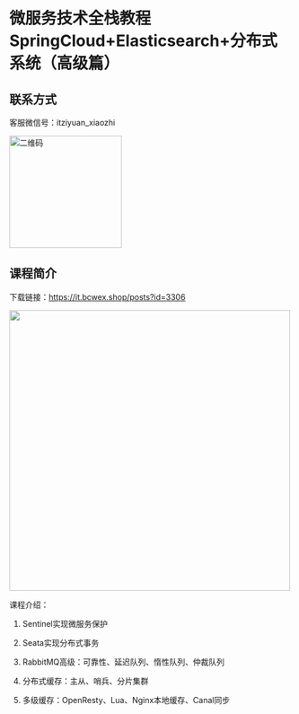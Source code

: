 # 微服务技术全栈教程SpringCloud+Elasticsearch+分布式系统（高级篇）

## 联系方式

客服微信号：itziyuan_xiaozhi

<img src="https://ziyuanyun.oss-cn-guangzhou.aliyuncs.com/common/20240614073449/666b82192834a.jpg" width="200" height="200" alt="二维码">

## 课程简介

下载链接：https://it.bcwex.shop/posts?id=3306

<img src="https://ziyuanyun.oss-cn-guangzhou.aliyuncs.com/yun/20240515185119/664493a7582c3.jpg" width="500" alt="">

  课程介绍：

 1. Sentinel实现微服务保护

 2. Seata实现分布式事务

 3. RabbitMQ高级：可靠性、延迟队列、惰性队列、仲裁队列

 4. 分布式缓存：主从、哨兵、分片集群

 5. 多级缓存：OpenResty、Lua、Nginx本地缓存、Canal同步

 

 

  
